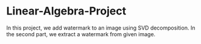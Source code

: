 # Linear-Algebra-Project
In this project, we add watermark to an image using SVD decomposition. In the second part, we extract a watermark from given image.
